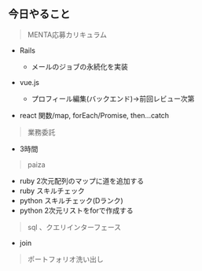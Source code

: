 ## 今日やること

> MENTA応募カリキュラム
- Rails
  - メールのジョブの永続化を実装

- vue.js
  - プロフィール編集(バックエンド)→前回レビュー次第
  
- react
関数/map, forEach/Promise, then...catch

> 業務委託
- 3時間


> paiza
- ruby 2次元配列のマップに道を追加する
- ruby スキルチェック
- python スキルチェック(Dランク)
- python 2次元リストをforで作成する


> sql 、クエリインターフェース
- join

> ポートフォリオ洗い出し
